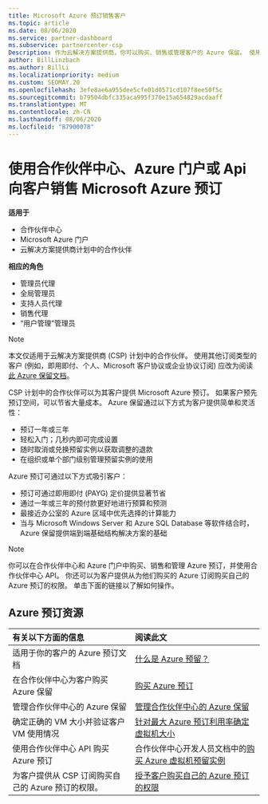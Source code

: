 ```yaml
---
title: Microsoft Azure 预订销售客户
ms.topic: article
ms.date: 08/06/2020
ms.service: partner-dashboard
ms.subservice: partnercenter-csp
Description: 作为云解决方案提供商，你可以购买、销售或管理客户的 Azure 保留。 使用合作伙伴中心、Azure 门户或合作伙伴中心 API。
author: BillLinzbach
ms.author: BillLi
ms.localizationpriority: medium
ms.custom: SEOMAY.20
ms.openlocfilehash: 3efe8ae6a955dee5cfe01d0571cd107f8ee50f5c
ms.sourcegitcommit: b79504dbfc335aca995f370e15a654829acdaaff
ms.translationtype: MT
ms.contentlocale: zh-CN
ms.lasthandoff: 08/06/2020
ms.locfileid: "87900078"
---
```

# <a name="sell-microsoft-azure-reservations-to-customers-using-partner-center-the-azure-portal-or-apis"></a>使用合作伙伴中心、Azure 门户或 Api 向客户销售 Microsoft Azure 预订

**适用于**

- 合作伙伴中心
- Microsoft Azure 门户
- 云解决方案提供商计划中的合作伙伴

**相应的角色**

- 管理员代理
- 全局管理员
- 支持人员代理
- 销售代理
- “用户管理”管理员

> [!NOTE]
> 本文仅适用于云解决方案提供商 (CSP) 计划中的合作伙伴。 使用其他订阅类型的客户 (例如，即用即付、个人、Microsoft 客户协议或企业协议订阅) 应改为阅读[此 Azure 保留文档](https://docs.microsoft.com/azure/cost-management-billing/reservations)。

CSP 计划中的合作伙伴可以为其客户提供 Microsoft Azure 预订。 如果客户预先预订空间，可以节省大量成本。 Azure 保留通过以下方式为客户提供简单和灵活性：

- 预订一年或三年
- 轻松入门；几秒内即可完成设置
- 随时取消或兑换预留实例以获取调整的退款
- 在组织或单个部门级别管理预留实例的使用

Azure 预订可通过以下方式吸引客户：

- 预订可通过即用即付 (PAYG) 定价提供显著节省
- 通过一年或三年的预付款更好地进行预算和预测
- 最接近办公室的 Azure 区域中优先选择的计算能力
- 当与 Microsoft Windows Server 和 Azure SQL Database 等软件结合时，Azure 保留提供端到端基础结构解决方案的基础

>[!NOTE]
> 你可以在合作伙伴中心和 Azure 门户中购买、销售和管理 Azure 预订，并使用合作伙伴中心 API。 你还可以为客户提供从为他们购买的 Azure 订阅购买自己的 Azure 预订的权限。 单击下面的链接以了解如何操作。

## <a name="azure-reservations-resources"></a>Azure 预订资源

|**有关以下方面的信息**   |**阅读此文**    |
|:-----------------------------|:-----------------|
| 适用于你的客户的 Azure 预订文档 | [什么是 Azure 预留？](https://docs.microsoft.com/azure/billing/billing-save-compute-costs-reservations)
|在合作伙伴中心为客户购买 Azure 保留   |[购买 Azure 预订](azure-reservations-buying.md)
|管理合作伙伴中心的 Azure 保留 | [管理合作伙伴中心的 Azure 保留](azure-reservations-manage.md)
|确定正确的 VM 大小并验证客户 VM 使用情况   |[针对最大 Azure 预订利用率确定虚拟机大小](azure-usage.md)   |
|使用合作伙伴中心 API 购买 Azure 预订 | 合作伙伴中心开发人员文档中的[购买 Azure 虚拟机预留实例](https://docs.microsoft.com/partner-center/develop/purchase-azure-reservations)   |
|为客户提供从 CSP 订阅购买自己的 Azure 预订的权限。 | [授予客户购买自己的 Azure 预订的权限](give-customers-permission.md)   |
